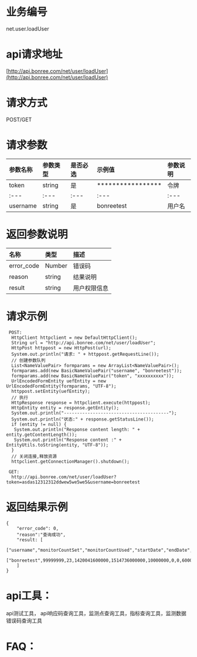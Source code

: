 # 业务编号

net.user.loadUser

# api请求地址

[http://api.bonree.com/net/user/loadUser](http://api.bonree.com/net/user/loadUser)

# 请求方式

POST/GET

# 请求参数

| 参数名称 | 参数类型 | 是否必选 | 示例值 | 参数说明 |
| :--- | :--- | :--- | :--- | :--- |
| token | string | 是 | \*\*\*\*\*\*\*\*\*\*\*\*\*\*\*\*\* | 令牌 |
| :--- | :--- | :--- | :--- | :--- |
| username | string | 是 | bonreetest | 用户名 |

# 返回参数说明

| 名称 | 类型 | 描述 |
| :--- | :--- | :--- |
| error\_code | Number | 错误码 |
| reason | string | 结果说明 |
| result | string | 用户权限信息 |

# 请求示例

```
 POST:
  HttpClient httpclient = new DefaultHttpClient();
  String url = "http://api.bonree.com/net/user/loadUser";
  HttpPost httppost = new HttpPost(url);
  System.out.println("请求: " + httppost.getRequestLine());
  // 创建参数队列
  List<NameValuePair> formparams = new ArrayList<NameValuePair>();
  formparams.add(new BasicNameValuePair("username", "bonreetest"));
  formparams.add(new BasicNameValuePair("token", "xxxxxxxxxx"));
  UrlEncodedFormEntity uefEntity = new UrlEncodedFormEntity(formparams, "UTF-8");
  httppost.setEntity(uefEntity);
  // 执行
  HttpResponse response = httpclient.execute(httppost);
  HttpEntity entity = response.getEntity();
  System.out.println("----------------------------------------");
  System.out.println("状态:" + response.getStatusLine());
  if (entity != null) {
   System.out.println("Response content length: " + entity.getContentLength());
   System.out.println("Response content :" + EntityUtils.toString(entity, "UTF-8"));
  }
  // 关闭连接,释放资源
  httpclient.getConnectionManager().shutdown();

 GET:
  http://api.bonree.com/net/user/loadUser?token=asdas12312312ddwew5we5we5&username=bonreetest
```

# 返回结果示例

```
{
    "error_code": 0,
    "reason":"查询成功",
    "result: [
        ["username","monitorCountSet","monitorCountUsed","startDate","endDate","mobMonitorCountSet","mobMonitorCountUsed","monitorMode","appHuifangTimeSet","appHuifangTimeUsed","appHuifangFlowSet","appHuifangFlowUsed","urlnumSet","urlnumUsed"],
        ["bonreetest",99999999,23,1420041600000,1514736000000,10000000,0,0,60000,0,1024,0,9999,22]
    ]
}
```

# api工具：

api测试工具， api响应码查询工具，监测点查询工具，指标查询工具，监测数据错误码查询工具

# FAQ：



